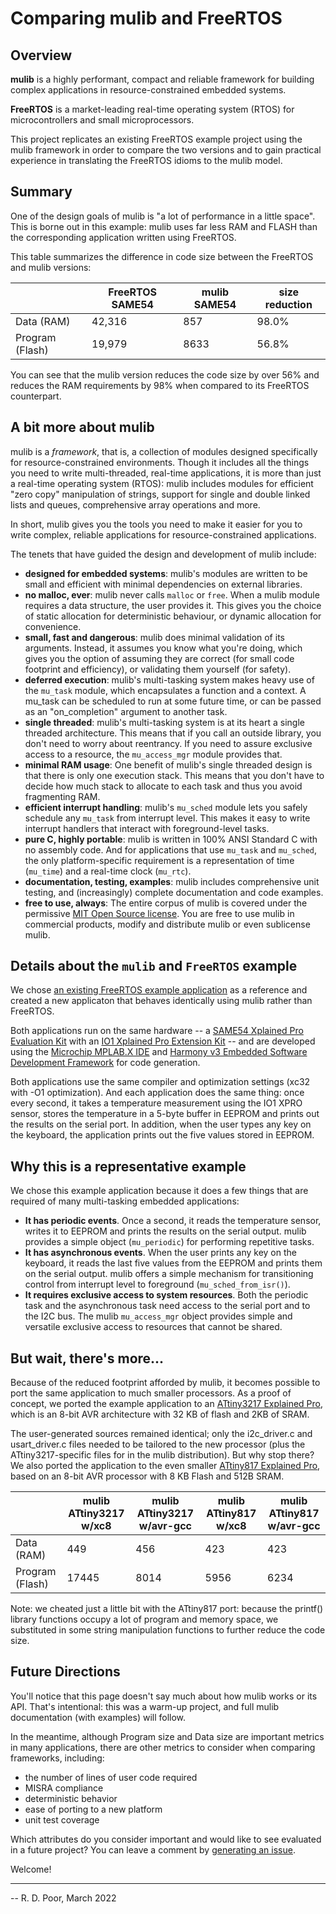 # Comparing mulib and FreeRTOS

## Overview

**mulib** is a highly performant, compact and reliable framework for building complex applications in resource-constrained embedded systems.

**FreeRTOS** is a market-leading real-time operating system (RTOS) for microcontrollers and small microprocessors.

This project replicates an existing FreeRTOS example project using the mulib framework in order to compare the two versions and to gain practical experience in translating the FreeRTOS idioms to the mulib model.

## Summary

One of the design goals of mulib is "a lot of performance in a little space".  This is borne out in this example: mulib uses far less RAM and FLASH than the corresponding application written using FreeRTOS.

This table summarizes the difference in code size between the FreeRTOS and mulib versions:

|   | FreeRTOS SAME54 | mulib SAME54 | size reduction |
|---|---|---|---|
| Data (RAM) | 42,316 | 857 | 98.0% |
| Program (Flash) | 19,979 | 8633 | 56.8% |

You can see that the mulib version reduces the code size by over 56%
and reduces the RAM requirements by 98% when compared to its FreeRTOS counterpart.

## A bit more about mulib

mulib is a _framework_, that is, a collection of modules designed specifically for resource-constrained environments.  Though it includes all the things you need to write multi-threaded, real-time applications, it is more than just a real-time operating system (RTOS): mulib includes modules for efficient "zero copy" manipulation of strings, support for single and double linked lists and queues, comprehensive array operations and more.

In short, mulib gives you the tools you need to make it easier for you to write complex, reliable applications for resource-constrained applications.

The tenets that have guided the design and development of mulib include:
* **designed for embedded systems**: mulib's modules are written to be small and efficient with minimal dependencies on external libraries.
* **no malloc, ever**: mulib never calls `malloc` or `free`.  When a mulib module requires a data structure, the user provides it.  This gives you the choice of static allocation for deterministic behaviour, or dynamic allocation for convenience.
* **small, fast and dangerous**: mulib does minimal validation of its arguments.  Instead, it assumes you know what you're doing, which gives you the option of assuming they are correct (for small code footprint and efficiency), or validating them yourself (for safety).
* **deferred execution**: mulib's multi-tasking system makes heavy use of the `mu_task` module, which encapsulates a function and a context.  A mu_task can be scheduled to run at some future time, or can be passed as an "on_completion" argument to another task.
* **single threaded**: mulib's multi-tasking system is at its heart a single threaded architecture.  This means that if you call an outside library, you don't need to worry about reentrancy.  If you need to assure exclusive access to a resource, the `mu_access_mgr` module provides that.
* **minimal RAM usage**: One benefit of mulib's single threaded design is that there is only one execution stack.  This means that you don't have to decide how much stack to allocate to each task and thus you avoid fragmenting RAM.
* **efficient interrupt handling**: mulib's `mu_sched` module lets you safely schedule any `mu_task` from interrupt level.  This makes it easy to write interrupt handlers that interact with foreground-level tasks.
* **pure C, highly portable**: mulib is written in 100% ANSI Standard C with no assembly code.  And for applications that use `mu_task` and `mu_sched`, the only platform-specific requirement is a representation of time (`mu_time`) and a real-time clock (`mu_rtc`).
* **documentation, testing, examples**: mulib includes comprehensive unit testing, and (increasingly) complete documentation and code examples.
* **free to use, always**: The entire corpus of mulib is covered under the permissive [MIT Open Source license](https://fossa.com/blog/open-source-licenses-101-mit-license/).  You are free to use mulib in commercial products, modify and distribute mulib or even sublicense mulib.

## Details about the `mulib` and `FreeRTOS` example

We chose [an existing FreeRTOS example application](https://microchip-mplab-harmony.github.io/reference_apps/apps/sam_e54_xpro/same54_getting_started_freertos/readme.html)
as a reference and created a new applicaton that behaves identically using mulib rather than FreeRTOS.

Both applications run on the same hardware -- a
[SAME54 Xplained Pro Evaluation Kit](https://www.microchip.com/en-us/development-tool/ATSAME54-XPRO)
with an
[IO1 Xplained Pro Extension Kit](https://www.microchip.com/en-us/development-tool/ATIO1-XPRO) --
and are developed using the
[Microchip MPLAB.X IDE](https://www.microchip.com/en-us/tools-resources/develop/mplab-x-ide)
and
[Harmony v3 Embedded Software Development Framework](https://www.microchip.com/en-us/tools-resources/configure/mplab-harmony)
for code generation.  

Both applications use the same compiler and optimization settings (xc32 with -O1 optimization).  And each application does the same thing: once every second, it takes a temperature measurement using the IO1 XPRO sensor, stores the temperature in a 5-byte buffer in EEPROM and prints out the results on the serial port.  In addition, when the user types any key on the keyboard, the application prints out the five values stored in EEPROM.

## Why this is a representative example

We chose this example application because it does a few things that are required of many multi-tasking embedded applications:
* **It has periodic events**.  Once a second, it reads the temperature sensor, writes it to EEPROM and prints the results on the serial output.  mulib provides a simple object (`mu_periodic`) for performing repetitive tasks.
* **It has asynchronous events**.  When the user prints any key on the keyboard, it reads the last five values from the EEPROM and prints them on the serial output.  mulib offers a simple mechanism for transitioning control from interrupt level to foreground (`mu_sched_from_isr()`).
* **It requires exclusive access to system resources**.  Both the periodic task and the asynchronous task need access to the serial port and to the I2C bus.  The mulib `mu_access_mgr` object provides simple and versatile exclusive access to resources that cannot be shared.

## But wait, there's more...

Because of the reduced footprint afforded by mulib, it becomes possible to port the same application to much smaller processors.  As a proof of concept, we ported the example application to an [ATtiny3217 Explained Pro](https://www.microchip.com/en-us/development-tool/ATTINY3217-XPRO), which is an 8-bit AVR architecture with 32 KB of flash and 2KB of SRAM.

The user-generated  sources remained identical; only the i2c_driver.c and usart_driver.c files needed to be tailored to the new processor (plus the ATtiny3217-specific files for in the mulib distribution).  But why stop there?  We also ported the application to the even smaller [ATtiny817 Explained Pro](https://www.microchip.com/en-us/development-tool/ATTINY817-XPRO), based on an 8-bit AVR processor with 8 KB Flash and 512B SRAM.

|   | mulib ATtiny3217 w/xc8 | mulib ATtiny3217 w/avr-gcc | mulib ATtiny817 w/xc8 | mulib ATtiny817 w/avr-gcc |
|---|---|---|---|---|
| Data (RAM) | 449 | 456 | 423 | 423 |
| Program (Flash) | 17445 | 8014 | 5956 | 6234 |

Note: we cheated just a little bit with the ATtiny817 port: because the printf() library functions occupy a lot of program and memory space, we substituted in some string manipulation functions to further reduce the code size.

## Future Directions

You'll notice that this page doesn't say much about how mulib works or its API.  That's intentional: this was a warm-up project, and full mulib documentation (with examples) will follow.  

In the meantime, although Program size and Data size are important metrics in many applications, there are other metrics to consider when comparing frameworks, including:
* the number of lines of user code required
* MISRA compliance
* deterministic behavior
* ease of porting to a new platform
* unit test coverage

Which attributes do you consider important and would like to see evaluated in a future project? You can leave a comment by [generating an issue](https://github.com/rdpoor/mulib-vs-freertos/issues).

Welcome!

---
-- R. D. Poor, March 2022
